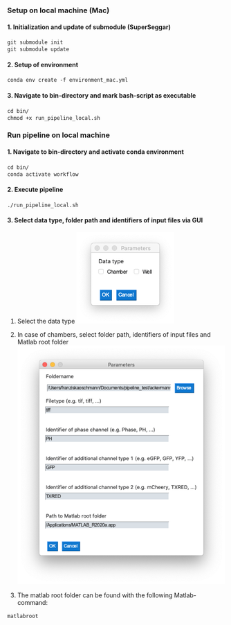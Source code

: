 ### Setup on local machine (Mac)
#### 1. Initialization and update of submodule (SuperSeggar)
```
git submodule init
git submodule update
```

#### 2. Setup of environment
```
conda env create -f environment_mac.yml
```

#### 3. Navigate to bin-directory and mark bash-script as executable
```
cd bin/
chmod +x run_pipeline_local.sh
```

### Run pipeline on local machine
#### 1. Navigate to bin-directory and activate conda environment
```
cd bin/
conda activate workflow
```

#### 2. Execute pipeline
```
./run_pipeline_local.sh
```

#### 3. Select data type, folder path and identifiers of input files via GUI

1. Select the data type
![Screenshot_1](window_select.png)

2. In case of chambers, select folder path, identifiers of input files and Matlab root folder
![Screenshot_1](window_chamber.png)

3. The matlab root folder can be found with the following Matlab-command:
```
matlabroot
```
